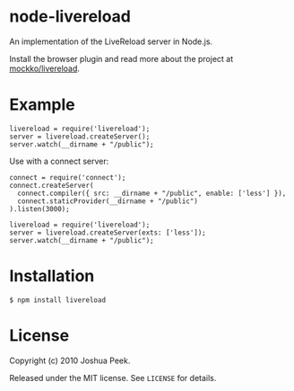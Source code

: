 node-livereload
===============

An implementation of the LiveReload server in Node.js.

Install the browser plugin and read more about the project at [mockko/livereload](https://github.com/mockko/livereload).

# Example

    livereload = require('livereload');
    server = livereload.createServer();
    server.watch(__dirname + "/public");

Use with a connect server:

    connect = require('connect');
    connect.createServer(
      connect.compiler({ src: __dirname + "/public", enable: ['less'] }),
      connect.staticProvider(__dirname + "/public")
    ).listen(3000);

    livereload = require('livereload');
    server = livereload.createServer(exts: ['less']);
    server.watch(__dirname + "/public");

# Installation

    $ npm install livereload

# License

Copyright (c) 2010 Joshua Peek.

Released under the MIT license. See `LICENSE` for details.
